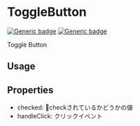 # ToggleButton
[![Generic badge](https://img.shields.io/badge/GROUP-global-blue.svg)]()
[![Generic badge](https://img.shields.io/badge/SIZE-atom-blue.svg)]()

Toggle Button

## Usage

## Properties
- checked: checkされているかどうかの値
- handleClick: クリックイベント
